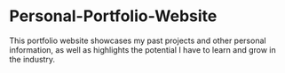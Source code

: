 # Personal-Portfolio-Website
<p> This portfolio website showcases my past projects and other personal information, as well as highlights the potential I have to learn and grow in the industry. </p>
